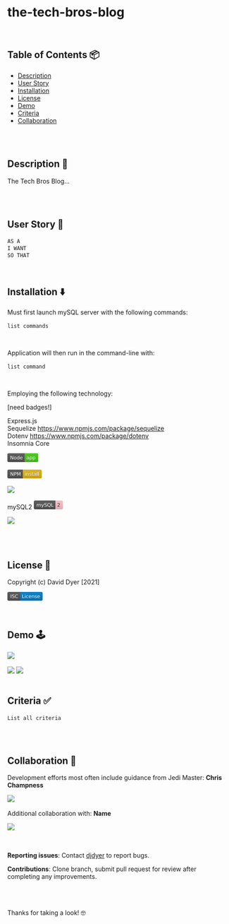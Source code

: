 # the-tech-bros-blog

<br />

## Table of Contents 📦

- [Description](#description)
- [User Story](#user-story)
- [Installation](#installation)
- [License](#license)
- [Demo](#demo)
- [Criteria](#criteria)
- [Collaboration](#collaboration)

<br />
<br />

## Description 📝

The Tech Bros Blog...

<br />
<br />

## User Story 🔦

```
AS A
I WANT
SO THAT
```

<br />

## Installation ⬇️

Must first launch mySQL server with the following commands:

```
list commands

```

<br />

Application will then run in the command-line with:

```
list command
```

<br />

Employing the following technology:

[need badges!]

Express.js  
Sequelize https://www.npmjs.com/package/sequelize  
Dotenv https://www.npmjs.com/package/dotenv  
Insomnia Core

[<img src="./assets/images/node.svg" height="20px">](https://nodejs.org/en/docs/)

[<img src="./assets/images/npm.svg" height="20px">](https://www.npmjs.com/)

[<img src="./assets/images/inquirer.svg" height="20px">](https://www.npmjs.com/package/inquirer)

mySQL2
[<img src="./assets/images/mysql.svg" height="20px">](https://www.npmjs.com/package/mysql2)

[<img src="./assets/images/console.table.svg" height="20px">](https://www.npmjs.com/package/console.table.svg/)

<br />
<br />

## License 🚦

Copyright (c) David Dyer [2021]

[<img src="./assets/images/isc.svg" height="20px">](https://choosealicense.com/licenses/isc/)

<br />

## Demo 🕹️

[![](assets/demo/...png)](https://youtu.be/...)

<img src="./assets/demo/...png" width = "600">
<img src="./assets/demo/...png" width = "600">

<br />
<br />

## Criteria ✅

```
List all criteria

```

<br />
<br />

## Collaboration 🔧

Development efforts most often include guidance from Jedi Master:
**Chris Champness**

<a href= "https://github.com/CChampness"><img src=
"https://avatars.githubusercontent.com/u/87551272?v=4" width="50px"/></a>

Additional collaboration with:
**Name**

<a href="https://github.com/..."><img src="https://..." width="50px"/></a>

<br />

**Reporting issues**:
Contact [djdyer](https://www.github.com/djdyer) to report bugs.

**Contributions**:
Clone branch, submit pull request for review after completing any improvements.

<br />
<br />
<br />
Thanks for taking a look! 
🤓
